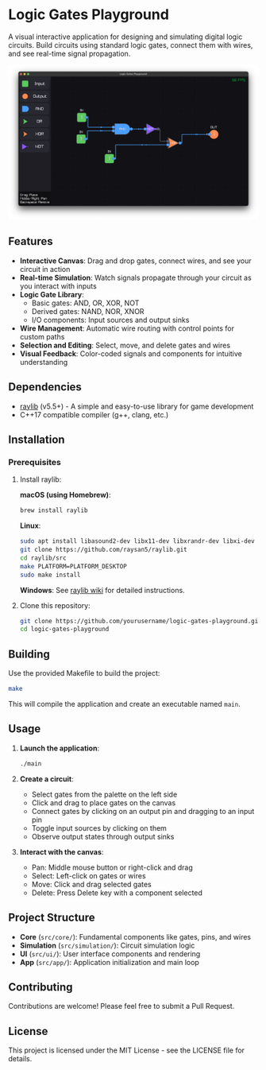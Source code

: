 # Logic Gates Playground

A visual interactive application for designing and simulating digital logic circuits. Build circuits using standard logic gates, connect them with wires, and see real-time signal propagation.

![Logic Gates Playground Screenshot](docs/screenshot.png)

## Features

- **Interactive Canvas**: Drag and drop gates, connect wires, and see your circuit in action
- **Real-time Simulation**: Watch signals propagate through your circuit as you interact with inputs
- **Logic Gate Library**:
  - Basic gates: AND, OR, XOR, NOT
  - Derived gates: NAND, NOR, XNOR
  - I/O components: Input sources and output sinks
- **Wire Management**: Automatic wire routing with control points for custom paths
- **Selection and Editing**: Select, move, and delete gates and wires
- **Visual Feedback**: Color-coded signals and components for intuitive understanding

## Dependencies

- [raylib](https://www.raylib.com/) (v5.5+) - A simple and easy-to-use library for game development
- C++17 compatible compiler (g++, clang, etc.)

## Installation

### Prerequisites

1. Install raylib:

   **macOS (using Homebrew)**:
   ```bash
   brew install raylib
   ```

   **Linux**:
   ```bash
   sudo apt install libasound2-dev libx11-dev libxrandr-dev libxi-dev libgl1-mesa-dev libglu1-mesa-dev libxcursor-dev libxinerama-dev
   git clone https://github.com/raysan5/raylib.git
   cd raylib/src
   make PLATFORM=PLATFORM_DESKTOP
   sudo make install
   ```

   **Windows**: See [raylib wiki](https://github.com/raysan5/raylib/wiki/Working-on-Windows) for detailed instructions.

2. Clone this repository:
   ```bash
   git clone https://github.com/yourusername/logic-gates-playground.git
   cd logic-gates-playground
   ```

## Building

Use the provided Makefile to build the project:

```bash
make
```

This will compile the application and create an executable named `main`.

## Usage

1. **Launch the application**:
   ```bash
   ./main
   ```

2. **Create a circuit**:
   - Select gates from the palette on the left side
   - Click and drag to place gates on the canvas
   - Connect gates by clicking on an output pin and dragging to an input pin
   - Toggle input sources by clicking on them
   - Observe output states through output sinks

3. **Interact with the canvas**:
   - Pan: Middle mouse button or right-click and drag
   - Select: Left-click on gates or wires
   - Move: Click and drag selected gates
   - Delete: Press Delete key with a component selected

## Project Structure

- **Core** (`src/core/`): Fundamental components like gates, pins, and wires
- **Simulation** (`src/simulation/`): Circuit simulation logic
- **UI** (`src/ui/`): User interface components and rendering
- **App** (`src/app/`): Application initialization and main loop

## Contributing

Contributions are welcome! Please feel free to submit a Pull Request.

## License

This project is licensed under the MIT License - see the LICENSE file for details.